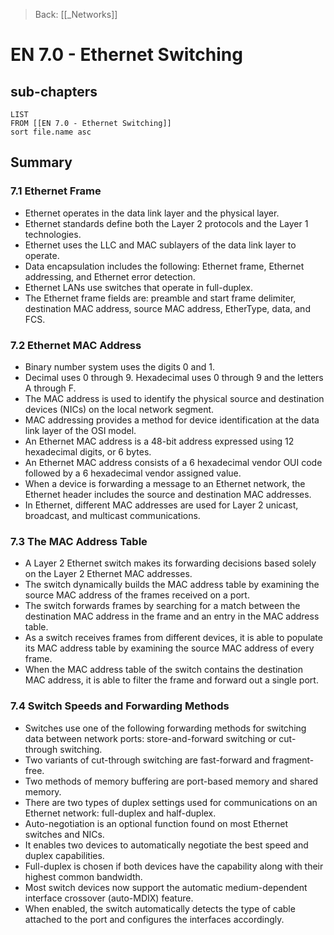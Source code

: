 >Back: [[_Networks]]

# EN 7.0 - Ethernet Switching

## sub-chapters
```dataview
LIST
FROM [[EN 7.0 - Ethernet Switching]]
sort file.name asc
```
## Summary

### 7.1 Ethernet Frame
- Ethernet operates in the data link layer and the physical layer. 
- Ethernet standards define both the Layer 2 protocols and the Layer 1 technologies. 
- Ethernet uses the LLC and MAC sublayers of the data link layer to operate. 
- Data encapsulation includes the following: Ethernet frame, Ethernet addressing, and Ethernet error detection. 
- Ethernet LANs use switches that operate in full-duplex. 
- The Ethernet frame fields are: preamble and start frame delimiter, destination MAC address, source MAC address, EtherType, data, and FCS.

### 7.2 Ethernet MAC Address
- Binary number system uses the digits 0 and 1. 
- Decimal uses 0 through 9. Hexadecimal uses 0 through 9 and the letters A through F. 
- The MAC address is used to identify the physical source and destination devices (NICs) on the local network segment. 
- MAC addressing provides a method for device identification at the data link layer of the OSI model. 
- An Ethernet MAC address is a 48-bit address expressed using 12 hexadecimal digits, or 6 bytes. 
- An Ethernet MAC address consists of a 6 hexadecimal vendor OUI code followed by a 6 hexadecimal vendor assigned value. 
- When a device is forwarding a message to an Ethernet network, the Ethernet header includes the source and destination MAC addresses. 
- In Ethernet, different MAC addresses are used for Layer 2 unicast, broadcast, and multicast communications.

### 7.3 The MAC Address Table
- A Layer 2 Ethernet switch makes its forwarding decisions based solely on the Layer 2 Ethernet MAC addresses. 
- The switch dynamically builds the MAC address table by examining the source MAC address of the frames received on a port. 
- The switch forwards frames by searching for a match between the destination MAC address in the frame and an entry in the MAC address table. 
- As a switch receives frames from different devices, it is able to populate its MAC address table by examining the source MAC address of every frame. 
- When the MAC address table of the switch contains the destination MAC address, it is able to filter the frame and forward out a single port.

### 7.4 Switch Speeds and Forwarding Methods
- Switches use one of the following forwarding methods for switching data between network ports: store-and-forward switching or cut-through switching. 
- Two variants of cut-through switching are fast-forward and fragment-free. 
- Two methods of memory buffering are port-based memory and shared memory. 
- There are two types of duplex settings used for communications on an Ethernet network: full-duplex and half-duplex. 
- Auto-negotiation is an optional function found on most Ethernet switches and NICs. 
- It enables two devices to automatically negotiate the best speed and duplex capabilities. 
- Full-duplex is chosen if both devices have the capability along with their highest common bandwidth. 
- Most switch devices now support the automatic medium-dependent interface crossover (auto-MDIX) feature. 
- When enabled, the switch automatically detects the type of cable attached to the port and configures the interfaces accordingly.